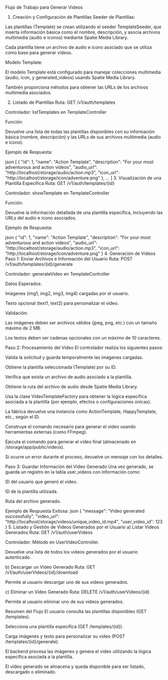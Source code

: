 Flujo de Trabajo para Generar Videos
1. Creación y Configuración de Plantillas
Seeder de Plantillas:

Las plantillas (Template) se crean utilizando el seeder TemplateSeeder, que inserta información básica como el nombre, descripción, y asocia archivos multimedia (audio e iconos) mediante Spatie Media Library.

Cada plantilla tiene un archivo de audio e icono asociado que se utiliza como base para generar videos.

Modelo Template:

El modelo Template está configurado para manejar colecciones multimedia (audio, icon, y generated_videos) usando Spatie Media Library.

También proporciona métodos para obtener las URLs de los archivos multimedia asociados.

2. Listado de Plantillas
Ruta: GET /v1/auth/templates

Controlador: listTemplates en TemplateController

Función:

Devuelve una lista de todas las plantillas disponibles con su información básica (nombre, descripción) y las URLs de sus archivos multimedia (audio e icono).

Ejemplo de Respuesta:

json
[
    {
        "id": 1,
        "name": "Action Template",
        "description": "For your most adventurous and action videos",
        "audio_url": "http://localhost/storage/audio/action.mp3",
        "icon_url": "http://localhost/storage/icon/adventure.png"
    },
    ...
]
3. Visualización de una Plantilla Específica
Ruta: GET /v1/auth/templates/{id}

Controlador: showTemplate en TemplateController

Función:

Devuelve la información detallada de una plantilla específica, incluyendo las URLs del audio e icono asociados.

Ejemplo de Respuesta:

json
{
    "id": 1,
    "name": "Action Template",
    "description": "For your most adventurous and action videos",
    "audio_url": "http://localhost/storage/audio/action.mp3",
    "icon_url": "http://localhost/storage/icon/adventure.png"
}
4. Generación de Videos
Paso 1: Enviar Archivos e Información del Usuario
Ruta: POST /v1/auth/templates/{id}/generate

Controlador: generateVideo en TemplateController

Datos Esperados:

Imágenes (img1, img2, img3, img4) cargadas por el usuario.

Texto opcional (text1, text2) para personalizar el video.

Validación:

Las imágenes deben ser archivos válidos (jpeg, png, etc.) con un tamaño máximo de 2 MB.

Los textos deben ser cadenas opcionales con un máximo de 10 caracteres.

Paso 2: Procesamiento del Video
El controlador realiza los siguientes pasos:

Valida la solicitud y guarda temporalmente las imágenes cargadas.

Obtiene la plantilla seleccionada (Template) por su ID.

Verifica que exista un archivo de audio asociado a la plantilla.

Obtiene la ruta del archivo de audio desde Spatie Media Library.

Usa la clase VideoTemplateFactory para obtener la lógica específica asociada a la plantilla (por ejemplo, efectos o configuraciones únicas).

La fábrica devuelve una instancia como ActionTemplate, HappyTemplate, etc., según el ID.

Construye el comando necesario para generar el video usando herramientas externas (como FFmpeg).

Ejecuta el comando para generar el video final (almacenado en /storage/app/public/videos).

Si ocurre un error durante el proceso, devuelve un mensaje con los detalles.

Paso 3: Guardar Información del Video Generado
Una vez generado, se guarda un registro en la tabla user_videos con información como:

ID del usuario que generó el video.

ID de la plantilla utilizada.

Ruta del archivo generado.

Ejemplo de Respuesta Exitosa:
json
{
    "message": "Video generated successfully",
    "video_url": "http://localhost/storage/videos/unique_video_id.mp4",
    "user_video_id": 123
}
5. Listado y Gestión de Videos Generados por el Usuario
a) Listar Videos Generados
Ruta: GET /v1/auth/userVideos

Controlador: Método en UserVideoController.

Devuelve una lista de todos los videos generados por el usuario autenticado.

b) Descargar un Video Generado
Ruta: GET /v1/auth/userVideos/{id}/download

Permite al usuario descargar uno de sus videos generados.

c) Eliminar un Video Generado
Ruta: DELETE /v1/auth/userVideos/{id}

Permite al usuario eliminar uno de sus videos generados.

Resumen del Flujo
El usuario consulta las plantillas disponibles (GET /templates).

Selecciona una plantilla específica (GET /templates/{id}).

Carga imágenes y texto para personalizar su video (POST /templates/{id}/generate).

El backend procesa las imágenes y genera el video utilizando la lógica específica asociada a la plantilla.

El video generado se almacena y queda disponible para ser listado, descargado o eliminado.